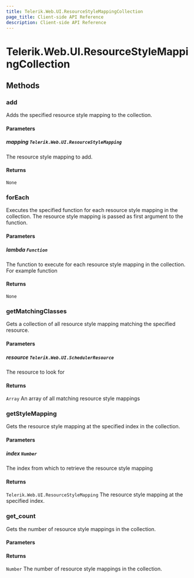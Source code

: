 ```yaml
---
title: Telerik.Web.UI.ResourceStyleMappingCollection
page_title: Client-side API Reference
description: Client-side API Reference
---
```


# Telerik.Web.UI.ResourceStyleMappingCollection  

## Methods

###  add

Adds the specified resource style mapping to the collection.

#### Parameters

##### mapping `Telerik.Web.UI.ResourceStyleMapping`

 The resource style mapping to add. 

#### Returns

`None` 

###  forEach

Executes the specified function for each resource style mapping in the collection. The resource style mapping is passed as first argument to the function.

#### Parameters

##### lambda `Function`

 The function to execute for each resource style mapping in the collection. For example function

#### Returns

`None` 

###  getMatchingClasses

Gets a collection of all resource style mapping matching the specified resource.

#### Parameters

##### resource `Telerik.Web.UI.SchedulerResource`

 The resource to look for 

#### Returns

`Array`  An array of all matching resource style mappings 

###  getStyleMapping

Gets the resource style mapping at the specified index in the collection.

#### Parameters

##### index `Number`

 The index from which to retrieve the resource style mapping 

#### Returns

`Telerik.Web.UI.ResourceStyleMapping`  The resource style mapping at the specified index. 

###  get_count

Gets the number of resource style mappings in the collection.

#### Parameters

#### Returns

`Number`  The number of resource style mappings in the collection. 


